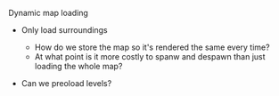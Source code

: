 Dynamic map loading
  * Only load surroundings
    * How do we store the map so it's rendered the same every time?
    * At what point is it more costly to spanw and despawn than just loading the whole map?

  * Can we preoload levels?
